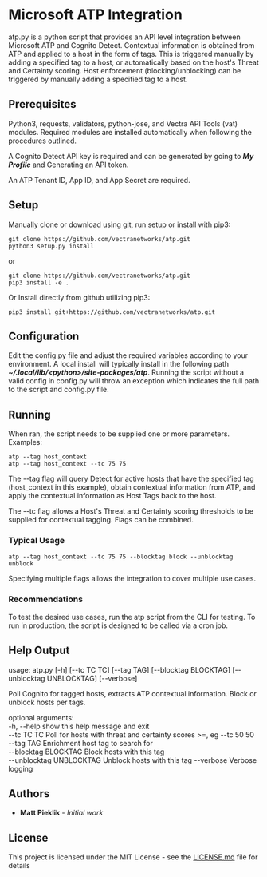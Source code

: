 # Microsoft ATP Integration

atp.py is a python script that provides an API level integration between Microsoft ATP and Cognito Detect.
Contextual information is obtained from ATP and applied to a host in the form of tags.  This is triggered manually
by adding a specified tag to a host, or automatically based on the host's Threat and Certainty scoring.
Host enforcement (blocking/unblocking) can be triggered by manually adding a specified tag to a host.

## Prerequisites

Python3, requests, validators, python-jose, and Vectra API Tools (vat) modules.
Required modules are installed automatically when following the procedures outlined.  

A Cognito Detect API key is required and can be generated by going to ***My Profile*** and Generating an API token. 

An ATP Tenant ID, App ID, and App Secret are required.

## Setup
Manually clone or download using git, run setup or install with pip3:
```
git clone https://github.com/vectranetworks/atp.git
python3 setup.py install
```
or
```
git clone https://github.com/vectranetworks/atp.git
pip3 install -e .
```

Or Install directly from github utilizing pip3:
```
pip3 install git+https://github.com/vectranetworks/atp.git
```

## Configuration
Edit the config.py file and adjust the required variables according to your environment.  A local install will typically
 install in the following path ***~/.local/lib/\<python\>/site-packages/atp***.  Running the script without a 
 valid config in config.py will throw an exception which indicates the full path to the script and config.py file.


## Running

When ran, the script needs to be supplied one or more parameters.  Examples:


```
atp --tag host_context
atp --tag host_context --tc 75 75
```

The --tag flag will query Detect for active hosts that have the specified tag (host_context in this example), 
obtain contextual information from ATP, and apply the contextual information as Host Tags back to the host. 

The --tc flag allows a Host's Threat and Certainty scoring thresholds to be supplied for contextual tagging.  Flags can
be combined.

### Typical Usage
```
atp --tag host_context --tc 75 75 --blocktag block --unblocktag unblock
```
Specifying multiple flags allows the integration to cover multiple use cases. 

### Recommendations
To test the desired use cases, run the atp script from the CLI for testing.  To run in production, the script 
is designed to be called via a cron job.
 
 
## Help Output

usage: atp.py [-h] [--tc TC TC] [--tag TAG] [--blocktag BLOCKTAG] [--unblocktag UNBLOCKTAG] [--verbose]

Poll Cognito for tagged hosts, extracts ATP contextual information.  Block or unblock hosts per tags.

optional arguments:  
  -h, --help            show this help message and exit  
  --tc TC TC            Poll for hosts with threat and certainty scores >=, eg --tc 50 50  
  --tag TAG             Enrichment host tag to search for  
  --blocktag BLOCKTAG   Block hosts with this tag  
  --unblocktag UNBLOCKTAG Unblock hosts with this tag
  --verbose             Verbose logging  


## Authors

* **Matt Pieklik** - *Initial work*

## License

This project is licensed under the MIT License - see the [LICENSE.md](LICENSE.md) file for details